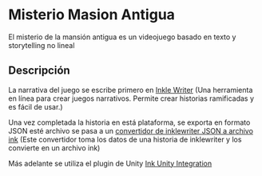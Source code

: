 # Misterio Masion Antigua
El misterio de la mansión antigua es un videojuego basado en texto y storytelling no lineal

## Descripción

La narrativa del juego se escribe primero en [Inkle Writer](https://www.inklewriter.com) (Una herramienta en línea para crear juegos narrativos. Permite crear historias ramificadas y es fácil de usar.)

Una vez completada la historia en está plataforma, se exporta en formato JSON esté archivo
se pasa a un [convertidor de inklewriter JSON a archivo ink](https://www.inklestudios.com/inklewriter/to-ink/)
(Este convertidor toma los datos de una historia de inklewriter y los convierte en un archivo ink)

Más adelante se utiliza el plugin de Unity [Ink Unity Integration](https://github.com/inkle/ink-unity-integration)





